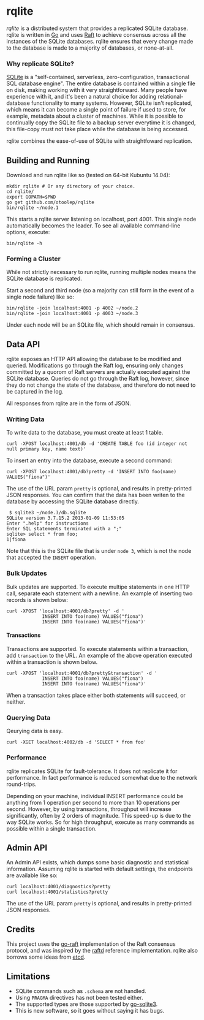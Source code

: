 rqlite
======

*rqlite* is a distributed system that provides a replicated SQLite database. rqlite is written in [Go](http://golang.org/) and uses [Raft](http://raftconsensus.github.io/) to achieve consensus across all the instances of the SQLite databases. rqlite ensures that every change made to the database is made to a majority of databases, or none-at-all.

### Why replicate SQLite?
[SQLite](http://www.sqlite.org/) is a "self-contained, serverless, zero-configuration, transactional SQL database engine". The entire database is contained within a single file on disk, making working with it very straightforward. Many people have experience with it, and it's been a natural choice for adding relational-database functionality to many systems. However, SQLite isn't replicated, which means it can become a single point of failure if used to store, for example, metadata about a cluster of machines. While it is possible to continually copy the SQLite file to a backup server everytime it is changed, this file-copy must not take place while the database is being accessed.

rqlite combines the ease-of-use of SQLite with straightfoward replication.

## Building and Running
Download and run rqlite like so (tested on 64-bit Kubuntu 14.04):

    mkdir rqlite # Or any directory of your choice.
    cd rqlite/
    export GOPATH=$PWD
    go get github.com/otoolep/rqlite
    bin/rqlite ~/node.1

This starts a rqlite server listening on localhost, port 4001. This single node automatically becomes the leader. To see all available command-line options, execute:

    bin/rqlite -h

### Forming a Cluster
While not strictly necessary to run rqlite, running multiple nodes means the SQLite database is replicated.

Start a second and third node (so a majority can still form in the event of a single node failure) like so:

    bin/rqlite -join localhost:4001 -p 4002 ~/node.2
    bin/rqlite -join localhost:4001 -p 4003 ~/node.3

Under each node will be an SQLite file, which should remain in consensus.

## Data API
rqlite exposes an HTTP API allowing the database to be modified and queried. Modifications go through the Raft log, ensuring only changes committed by a quorom of Raft servers are actually executed against the SQLite database. Queries do not go through the Raft log, however, since they do not change the state of the database, and therefore do not need to be captured in the log.

All responses from rqlite are in the form of JSON.

### Writing Data
To write data to the database, you must create at least 1 table.

    curl -XPOST localhost:4001/db -d 'CREATE TABLE foo (id integer not null primary key, name text)'

To insert an entry into the database, execute a second command:

    curl -XPOST localhost:4001/db?pretty -d 'INSERT INTO foo(name) VALUES("fiona")'

The use of the URL param `pretty` is optional, and results in pretty-printed JSON responses. You can confirm that the data has been writen to the database by accessing the SQLite database directly.

     $ sqlite3 ~/node.3/db.sqlite
    SQLite version 3.7.15.2 2013-01-09 11:53:05
    Enter ".help" for instructions
    Enter SQL statements terminated with a ";"
    sqlite> select * from foo;
    1|fiona
Note that this is the SQLite file that is under `node 3`, which is not the node that accepted the `INSERT` operation.

### Bulk Updates
Bulk updates are supported. To execute multipe statements in one HTTP call, separate each statement with a newline. An example of inserting two records is shown below:

    curl -XPOST 'localhost:4001/db?pretty' -d '
                 INSERT INTO foo(name) VALUES("fiona")
                 INSERT INTO foo(name) VALUES("fiona")'
#### Transactions
Transactions are supported. To execute statements within a transaction, add `transaction` to the URL. An example of the above operation executed within a transaction is shown below.

    curl -XPOST 'localhost:4001/db?pretty&transaction' -d '
                 INSERT INTO foo(name) VALUES("fiona")
                 INSERT INTO foo(name) VALUES("fiona")'

When a transaction takes place either both statements will succeed, or neither.

### Querying Data
Qeurying data is easy.

    curl -XGET localhost:4002/db -d 'SELECT * from foo'

### Performance
rqlite replicates SQLite for fault-tolerance. It does not replicate it for performance. In fact performance is reduced somewhat due to the network round-trips.

Depending on your machine, individual INSERT performance could be anything from 1 operation per second to more than 10 operations per second. However, by using transactions, throughput will increase significantly, often by 2 orders of magnitude. This speed-up is due to the way SQLite works. So for high throughput, execute as many commands as possible within a single transaction.

## Admin API
An Admin API exists, which dumps some basic diagnostic and statistical information. Assuming rqlite is started with default settings, the endpoints are available like so:

    curl localhost:4001/diagnostics?pretty
    curl localhost:4001/statistics?pretty

The use of the URL param `pretty` is optional, and results in pretty-printed JSON responses.

## Credits
This project uses the [go-raft](https://github.com/goraft/raft) implementation of the Raft consensus protocol, and was inspired by the [raftd](https://github.com/goraft/raftd) reference implementation. rqlite also borrows some ideas from [etcd](https://github.com/coreos/etcd).

## Limitations
 * SQLite commands such as `.schema` are not handled.
 * Using `PRAGMA` directives has not been tested either.
 * The supported types are those supported by [go-sqlite3](http://godoc.org/github.com/mattn/go-sqlite3).
 * This is new software, so it goes without saying it has bugs.
